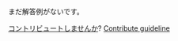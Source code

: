 
まだ解答例がないです。

[コントリビュートしませんか](https://github.com/BFEdev/BFE.dev-solutions/blob/main/problem/implement-partial_ja.md)?  [Contribute guideline](https://github.com/BFEdev/BFE.dev-solutions#how-to-contribute)

